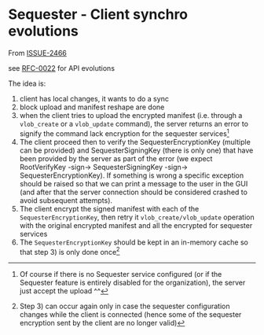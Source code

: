<!-- Parsec Cloud (https://parsec.cloud) Copyright (c) BUSL-1.1 2016-present Scille SAS -->

# Sequester - Client synchro evolutions

From [ISSUE-2466](https://github.com/Scille/parsec-cloud/issues/2466)

see [RFC-0022](0022-sequester-protocol-data-api-evolutions.md) for API evolutions

The idea is:

1) client has local changes, it wants to do a sync
2) block upload and manifest reshape are done
3) when the client tries to upload the encrypted manifest (i.e. through a `vlob_create` or a `vlob_update` command), the server returns an error to signify the command lack encryption for the sequester services[^1]
4) The client proceed then to verify the SequesterEncryptionKey (multiple can be provided) and SequesterSigningKey (there is only one) that have been provided by the server as part of the error (we expect RootVerifyKey -sign-> SequesterSigningKey  -sign-> SequesterEncryptionKey). If something is wrong a specific exception should be raised so that we can print a message to the user in the GUI (and after that the server connection should be considered crashed to avoid subsequent attempts).
5) The client encrypt the signed manifest with each of the `SequesterEncryptionKey`, then retry it `vlob_create/vlob_update` operation with the original encrypted manifest and all the encrypted for sequester services
6) The `SequesterEncryptionKey` should be kept in an in-memory cache so that step 3) is only done once[^2]

[^1]: Of course if there is no Sequester service configured (or if the Sequester feature is entirely disabled for the organization), the server just accept the upload ^^
[^2]: Step 3) can occur again only in case the sequester configuration changes while the client is connected (hence some of the sequester encryption sent by the client are no longer valid)
